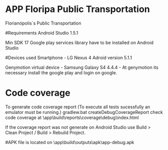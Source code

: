 ﻿# APP Floripa Public Transportation
Florianópolis´s Public Transportation



#Requirements
Android Studio 1.5.1

Min SDK 17
Google play services library have to be installed on Android Studio

#Devices used
Smartphone - LG Nexus 4 Adroid version 5.1.1

Genymotion virtual device - Samsung Galaxy S4 4.4.4 - 
At genymotion its necessary install the google play and login on google.

# Code coverage
To generate code coverage report (To execute all tests sucessfully an emulator must be running.)
gradlew.bat createDebugCoverageReport
check code coverage at \app\build\reports\coverage\debug\index.html

If the coverage report was not generate
on Android Studio use Build > Clean Project / Build > Rebuild Project.

#APK 
file is located on \app\build\outputs\apk\app-debug.apk
